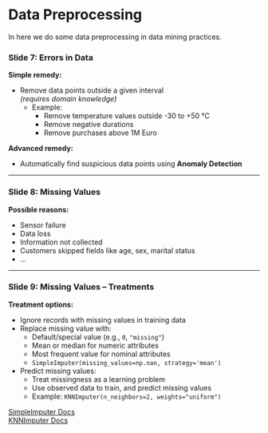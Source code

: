 # Data Preprocessing

In here we do some data preprocessing in data mining practices.

### Slide 7: Errors in Data

**Simple remedy:**
- Remove data points outside a given interval  
  *(requires domain knowledge)*
  - Example:  
    - Remove temperature values outside -30 to +50 °C  
    - Remove negative durations  
    - Remove purchases above 1M Euro  

**Advanced remedy:**
- Automatically find suspicious data points using **Anomaly Detection**

---

### Slide 8: Missing Values

**Possible reasons:**
- Sensor failure  
- Data loss  
- Information not collected  
- Customers skipped fields like age, sex, marital status  
- ...

---

### Slide 9: Missing Values – Treatments

**Treatment options:**
- Ignore records with missing values in training data  
- Replace missing value with:
  - Default/special value (e.g., `0`, `"missing"`)
  - Mean or median for numeric attributes  
  - Most frequent value for nominal attributes  
  - `SimpleImputer(missing_values=np.nan, strategy='mean')`
- Predict missing values:
  - Treat missingness as a learning problem  
  - Use observed data to train, and predict missing values  
  - Example: `KNNImputer(n_neighbors=2, weights="uniform")`

[SimpleImputer Docs](https://scikit-learn.org/1.5/modules/generated/sklearn.impute.SimpleImputer.html)  
[KNNImputer Docs](https://scikit-learn.org/1.5/modules/generated/sklearn.impute.KNNImputer.html)

